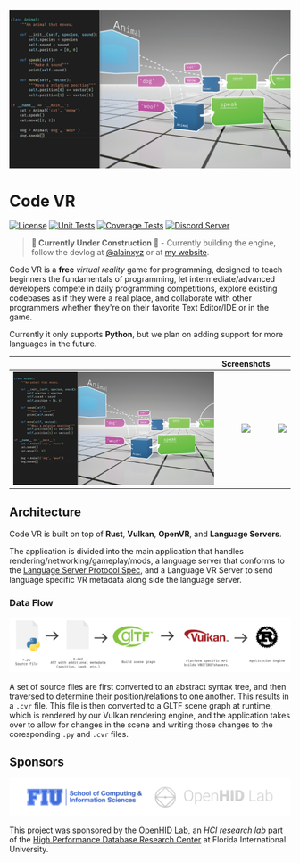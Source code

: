 ![Cover Image][screenshot-1]

# Code VR

[![License][license-img]][license-url]
[![Unit Tests][travis-img]][travis-url]
[![Coverage Tests][codecov-img]][codecov-url]
[![Discord Server][discord-img]][discord-url]

> **🚧 Currently Under Construction 🚧** - Currently building the engine, follow the devlog at [@alainxyz](https://twitter.com/alainxyz) or at [my website](https://alain.xyz/blog).

Code VR is a **free** *virtual reality* game for programming, designed to teach beginners the fundamentals of programming, let intermediate/advanced developers compete in daily programming competitions, explore existing codebases as if they were a real place, and collaborate with other programmers whether they're on their favorite Text Editor/IDE or in the game.

Currently it only supports **Python**, but we plan on adding support for more languages in the future.

| | Screenshots  | |
|:--:|:--:|:--:|
| ![][screenshot-1] | ![][screenshot-2] | ![][screenshot-3] |

## Architecture

Code VR is built on top of **Rust**, **Vulkan**, **OpenVR**, and **Language Servers**.

The application is divided into the main application that handles rendering/networking/gameplay/mods, a language server that conforms to the [Language Server Protocol Spec](https://github.com/Microsoft/language-server-protocol), and a Language VR Server to send language specific VR metadata along side the language server.

### Data Flow

![Source data flow](docs/images/source-data-flow.png)

A set of source files are first converted to an abstract syntax tree, and then traversed to determine their position/relations to one another. This results in a `.cvr` file. This file is then converted to a GLTF scene graph at runtime, which is rendered by our Vulkan rendering engine, and the application takes over to allow for changes in the scene and writing those changes to the coresponding `.py` and `.cvr` files.

## Sponsors

![Sponsors](docs/images/brand/sponsors.png)

This project was sponsored by the [OpenHID Lab](http://openhid.com), an *HCI research lab* part of the [High Performance Database Research Center](http://hpdrc.fiu.edu/) at Florida International University.

[screenshot-1]: docs/images/screenshots/0.png
[screenshot-2]: docs/images/screenshots/1.png
[screenshot-3]: docs/images/screenshots/2.png

[license-img]: http://img.shields.io/:license-mit-blue.svg?style=flat-square
[license-url]: https://opensource.org/licenses/MIT
[travis-img]: https://img.shields.io/travis/OpenHID/code-vr.svg?style=flat-square
[travis-url]: https://travis-ci.org/OpenHID/code-vr
[codecov-img]:https://img.shields.io/codecov/c/github/OpenHID/code-vr.svg?style=flat-square
[codecov-url]: https://codecov.io/gh/OpenHID/code-vr
[discord-img]: https://img.shields.io/:discord-chat-ae23ae.svg?style=flat-square
[discord-url]: https://discord.gg/PGxk2
